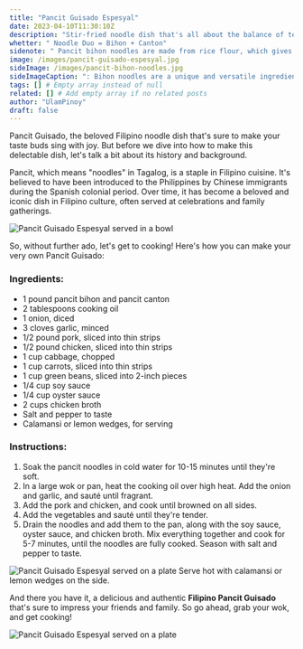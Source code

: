 ```yaml
---
title: "Pancit Guisado Espesyal"
date: 2023-04-10T11:30:10Z
description: "Stir-fried noodle dish that's all about the balance of textures and flavors, with each ingredient bringing something special to the table."
whetter: " Noodle Duo = Bihon + Canton"
sidenote: " Pancit bihon noodles are made from rice flour, which gives them a distinct flavor and texture. Unlike other types of noodles, such as wheat or egg noodles, pancit bihon noodles are gluten-free, making them a popular choice for those with gluten allergies or sensitivities. Bihon noodles are thin and delicate, which makes them easy to cook and adds a delicate texture to the dish. When cooked properly, they have a slightly chewy texture that pairs well with the other ingredients in the dish."
image: /images/pancit-guisado-espesyal.jpg
sideImage: /images/pancit-bihon-noodles.jpg
sideImageCaption: ": Bihon noodles are a unique and versatile ingredient that adds a distinct flavor and texture to Filipino cuisine."
tags: [] # Empty array instead of null
related: [] # Add empty array if no related posts
author: "UlamPinoy"
draft: false
---
```


Pancit Guisado, the beloved Filipino noodle dish that's sure to make your taste buds sing with joy. But before we dive into how to make this delectable dish, let's talk a bit about its history and background.

Pancit, which means "noodles" in Tagalog, is a staple in Filipino cuisine. It's believed to have been introduced to the Philippines by Chinese immigrants during the Spanish colonial period. Over time, it has become a beloved and iconic dish in Filipino culture, often served at celebrations and family gatherings.

![Pancit Guisado Espesyal served in a bowl](/images/pancit-guisado-special-bowl.jpg)

So, without further ado, let's get to cooking! Here's how you can make your very own Pancit Guisado:

### Ingredients:

- 1 pound pancit bihon and pancit canton
- 2 tablespoons cooking oil
- 1 onion, diced
- 3 cloves garlic, minced
- 1/2 pound pork, sliced into thin strips
- 1/2 pound chicken, sliced into thin strips
- 1 cup cabbage, chopped
- 1 cup carrots, sliced into thin strips
- 1 cup green beans, sliced into 2-inch pieces
- 1/4 cup soy sauce
- 1/4 cup oyster sauce
- 2 cups chicken broth
- Salt and pepper to taste
- Calamansi or lemon wedges, for serving

### Instructions:

1. Soak the pancit noodles in cold water for 10-15 minutes until they're soft.
2. In a large wok or pan, heat the cooking oil over high heat. Add the onion and garlic, and sauté until fragrant.
3. Add the pork and chicken, and cook until browned on all sides.
4. Add the vegetables and sauté until they're tender.
5. Drain the noodles and add them to the pan, along with the soy sauce, oyster sauce, and chicken broth. Mix everything together and cook for 5-7 minutes, until the noodles are fully cooked. Season with salt and pepper to taste.

![Pancit Guisado Espesyal served on a plate](/images/pancit-guisado-calamansi.jpg)
Serve hot with calamansi or lemon wedges on the side.

And there you have it, a delicious and authentic **Filipino Pancit Guisado** that's sure to impress your friends and family. So go ahead, grab your wok, and get cooking!

![Pancit Guisado Espesyal served on a plate](/images/pancit-guisado-special-plate.jpg)
